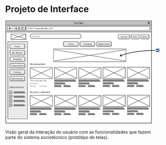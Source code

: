 
# Projeto de Interface

<img src="documentos/img/wireframe-example.png"></img>

Visão geral da interação do usuário com as funcionalidades que fazem parte do sistema sociotécnico (protótipo de telas).
